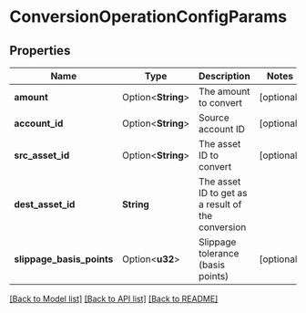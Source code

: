 # ConversionOperationConfigParams

## Properties

Name | Type | Description | Notes
------------ | ------------- | ------------- | -------------
**amount** | Option<**String**> | The amount to convert | [optional]
**account_id** | Option<**String**> | Source account ID | [optional]
**src_asset_id** | Option<**String**> | The asset ID to convert | [optional]
**dest_asset_id** | **String** | The asset ID to get as a result of the conversion | 
**slippage_basis_points** | Option<**u32**> | Slippage tolerance (basis points) | [optional]

[[Back to Model list]](../README.md#documentation-for-models) [[Back to API list]](../README.md#documentation-for-api-endpoints) [[Back to README]](../README.md)


